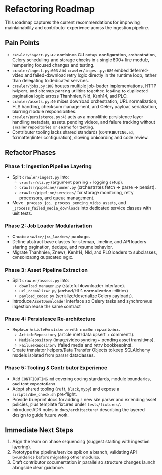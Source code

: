 # Refactoring Roadmap

This roadmap captures the current recommendations for improving maintainability and contributor experience across the ingestion pipeline.

## Pain Points
- `crawler/ingest.py:42` combines CLI setup, configuration, orchestration, Celery scheduling, and storage checks in a single 800+ line module, hampering focused changes and testing.
- `crawler/ingest.py:603` and `crawler/ingest.py:680` embed deferred-video and failed-download retry logic directly in the runtime loop, rather than delegating to dedicated services.
- `crawler/jobs.py:108` houses multiple job-loader implementations, HTTP helpers, and sitemap parsing utilities together, leading to duplicated pagination logic across Thanhnien, Nld, Kenh14, and PLO.
- `crawler/assets.py:40` mixes download orchestration, URL normalization, HLS handling, checksum management, and Celery payload serialization, blurring module responsibilities.
- `crawler/persistence.py:42` acts as a monolithic persistence layer handling metadata, assets, pending videos, and failure tracking without smaller repositories or seams for testing.
- Contributor tooling lacks shared standards (`CONTRIBUTING.md`, formatter/linter configuration), slowing onboarding and code review.

## Refactor Phases

### Phase 1: Ingestion Pipeline Layering
- Split `crawler/ingest.py` into:
  - `crawler/cli.py` (argument parsing + logging setup).
  - `crawler/pipeline/runner.py` (orchestrates fetch → parse → persist).
  - `crawler/pipeline/services/` for storage monitoring, retry processors, and queue management.
- Move `_process_job`, `_process_pending_video_assets`, and `_process_failed_media_downloads` into dedicated service classes with unit tests.

### Phase 2: Job Loader Modularisation
- Create `crawler/job_loaders/` package.
- Define abstract base classes for sitemap, timeline, and API loaders sharing pagination, dedupe, and resume behavior.
- Migrate Thanhnien, Znews, Kenh14, Nld, and PLO loaders to subclasses, consolidating duplicated logic.

### Phase 3: Asset Pipeline Extraction
- Split `crawler/assets.py` into:
  - `download_manager.py` (stateful downloader interface).
  - `url_normalizer.py` (embed/HLS normalization utilities).
  - `payload_codec.py` (serialize/deserialize Celery payloads).
- Introduce `AssetDownloader` interface so Celery tasks and synchronous ingestion reuse the same contract.

### Phase 4: Persistence Re-architecture
- Replace `ArticlePersistence` with smaller repositories:
  - `ArticleRepository` (article metadata upsert + comments).
  - `MediaRepository` (image/video syncing + pending asset transitions).
  - `FailureRepository` (failed media and retry bookkeeping).
- Create translator helpers/Data Transfer Objects to keep SQLAlchemy models isolated from parser dataclasses.

### Phase 5: Tooling & Contributor Experience
- Add `CONTRIBUTING.md` covering coding standards, module boundaries, and test expectations.
- Adopt shared tooling (`ruff`, `black`, `mypy`) and expose a `scripts/dev_check.sh` pre-flight.
- Provide blueprint docs for adding a new site parser and extending asset policies, plus template fixtures under `tests/fixtures/`.
- Introduce ADR notes in `docs/architecture/` describing the layered design to guide future work.

## Immediate Next Steps
1. Align the team on phase sequencing (suggest starting with ingestion layering).
2. Prototype the pipeline/service split on a branch, validating API boundaries before migrating other modules.
3. Draft contributor documentation in parallel so structure changes launch alongside clear guidance.
